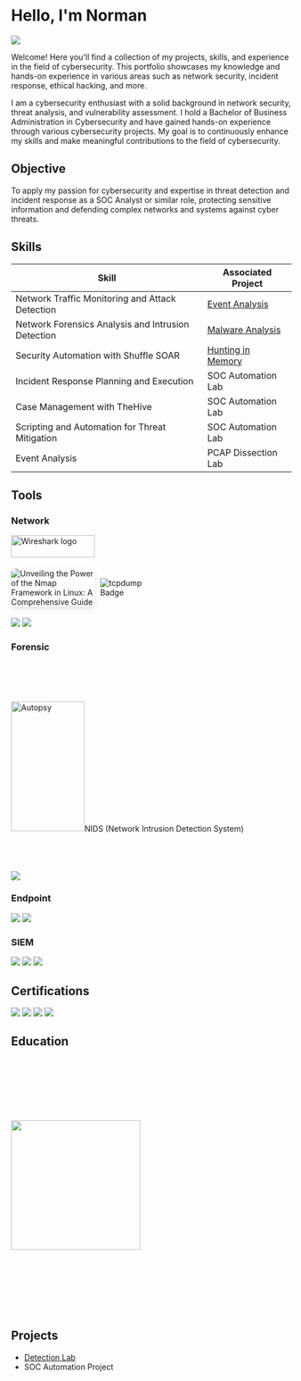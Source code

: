 # Hello, I'm Norman
<a href="https://linkedin.com/in/norman-renteria-95a9a618b"><img src="https://img.shields.io/badge/-LinkedIn-0072b1?&style=for-the-badge&logo=linkedin&logoColor=white" /></a>

Welcome! Here you'll find a collection of my projects, skills, and experience in the field of cybersecurity. This portfolio showcases my knowledge and hands-on experience in various areas such as network security, incident response, ethical hacking, and more.

I am a cybersecurity enthusiast with a solid background in network security, threat analysis, and vulnerability assessment. I hold a Bachelor of Business Administration in Cybersecurity and have gained hands-on experience through various cybersecurity projects. My goal is to continuously enhance my skills and make meaningful contributions to the field of cybersecurity.


## Objective

To apply my passion for cybersecurity and expertise in threat detection and incident response as a SOC Analyst or similar role, protecting sensitive information and defending complex networks and systems against cyber threats.
## Skills

| Skill                                         | Associated Project         |
|-----------------------------------------------|----------------------------|
| Network Traffic Monitoring and Attack Detection | <a href="https://github.com/namron2331/Event-Analysis/tree/main">Event Analysis</a>|
| Network Forensics Analysis and Intrusion Detection | <a href="https://google.com">Malware Analysis</a>|
| Security Automation with Shuffle SOAR         | <a href="https://google.com">Hunting in Memory</a>|
| Incident Response Planning and Execution      | SOC Automation Lab|
| Case Management with TheHive                  | SOC Automation Lab|
| Scripting and Automation for Threat Mitigation | SOC Automation Lab|
| Event Analysis | PCAP Dissection Lab|

## Tools

### Network
<div>
    <img alt="Wireshark logo" src="/assets/img/wireshark-logo.png" height="40px" width="150px"/>
<div style="display: flex; gap: 10px; align-items: center; margin: 20px 0;">
    <img src="https://miro.medium.com/v2/resize:fit:576/1*R6I7ZcaoaL0TIaclrFoR5A.png" 
         alt="Unveiling the Power of the Nmap Framework in Linux: A Comprehensive Guide" 
         style="max-width: 150px; height: auto; border-radius: 8px; box-shadow: 0 4px 8px rgba(0,0,0,0.1);">
    <img src="https://img.shields.io/badge/-tcpdump-FF5500?&style=for-the-badge&logo=linux&logoColor=white" 
         alt="tcpdump Badge" 
         style="max-width: 100px; height: auto;">
</div>
    <img src="https://img.shields.io/badge/-SNORT-FF0000?&style=for-the-badge" />
    <img src="https://img.shields.io/badge/-NetworkMiner-0078D6?&style=for-the-badge&logo=NetworkMiner&logoColor=white" />
</div>

### Forensic
<div>
    <img src="https://www.autopsy.com/wp-content/uploads/2019/08/autopsy-logo.svg" alt="Autopsy" style="max-width: 200px; height: 232px; margin: 71.5px 0px; width: 132px; />
</div>

### NIDS (Network Intrusion Detection System)
<div>
        <img src="https://img.shields.io/badge/-Snort-00A3E0?&style=for-the-badge&logo=snort&logoColor=white" />
</div>


### Endpoint
<div>
    <img src="https://img.shields.io/badge/-Microsoft_Defender_for_Endpoint-00A4EF?&style=for-the-badge&logo=Microsoft&logoColor=white" />
    <img src="https://img.shields.io/badge/-Velociraptor-4B275F?&style=for-the-badge&logo=Velociraptor&logoColor=white" />
</div>

### SIEM
<div>
    <img src="https://img.shields.io/badge/-Microsoft_Sentinel-0078D4?&style=for-the-badge&logo=Microsoft&logoColor=white" />
    <img src="https://img.shields.io/badge/-Splunk-000000?&style=for-the-badge&logo=Splunk&logoColor=white" />
    <img src="https://img.shields.io/badge/-Elastic-005571?&style=for-the-badge&logo=Elastic&logoColor=white" />
</div>

## Certifications
<div>
    <img src="https://img.shields.io/badge/-CompTIA%20ITF%2B-FF6C00?&style=for-the-badge&logo=compTIA&logoColor=white" />
    <img src="https://img.shields.io/badge/-A%2B-4D4D4D?&style=for-the-badge&logo=CompTIA&logoColor=white" />
    <a href="https://coursera.org/share/e6b665c16bd54981c8de5e8b2777b639"><img src="https://img.shields.io/badge/-Google%20IT%20Support%20-4285F4?&style=for-the-badge&logo=google&logoColor=white" /></a>
    <a href="https://coursera.org/share/fcd53852015dcd6b9d3ad0eae9db2b2d"><img src="https://img.shields.io/badge/-Google%20Cybersecurity-4285F4?&style=for-the-badge&logo=google&logoColor=white" /></a>

</div>

## Education
<div>
        <a href="https://www.parchment.com/u/award/fe72403c8355645e5476d4850ab9ecec"><img src="https://upload.wikimedia.org/wikipedia/en/thumb/8/8b/University_of_Texas_at_San_Antonio_seal.svg/800px-University_of_Texas_at_San_Antonio_seal.svg.png" style="max-width: 400px; height: 232px; margin: 111.5px 0px; width: 232px;"></a>

</div>

## Projects
- <a href="https://github.com/namron2331/Detection-Lab/tree/main">Detection Lab</a>
- SOC Automation Project
